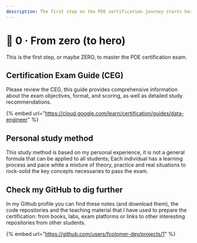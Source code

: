 ```yaml
---
description: The first step on the PDE certification journey starts here
---
```


# 🦸 0 · From zero (to hero)

This is the first step, or maybe ZERO, to master the PDE certification exam.

## Certification Exam Guide (CEG)&#x20;

Please review the CEG, this guide provides comprehensive information about the exam objectives, format, and scoring, as well as detailed study recommendations.

{% embed url="https://cloud.google.com/learn/certification/guides/data-engineer" %}

## Personal study method&#x20;

This study method is based on my personal experience, it is not a general formula that can be applied to all students; Each individual has a learning process and pace white a mixture of theory, practice and real situations to rock-solid the key concepts necessaries to pass the exam.

## Check my GitHub to dig further

In my Github profile you can find these notes (and download them), the code repositories and the teaching material that I have used to prepare the certification: from books, labs, exam platforms or links to other interesting repositories from other students.

{% embed url="https://github.com/users/fcolomer-dev/projects/1" %}
